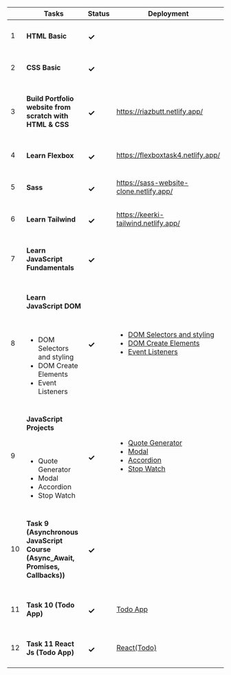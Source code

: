 |         | Tasks    | Status |Deployment|
| ------ | ----------- |------------|-------|
| 1      | <h4>HTML Basic</h4>| <h3>✓</h3>||
| 2      | <h4>CSS Basic</h4>   |<h3>✓</h3>||
| 3      | <h4>Build Portfolio website from scratch with HTML & CSS</h4> |<h3>✓</h3>|https://riazbutt.netlify.app/ |
| 4      | <h4>Learn Flexbox</h4>|<h3>✓</h3>|https://flexboxtask4.netlify.app/|
| 5      | <h4>Sass</h4> |<h3>✓</h3>|https://sass-website-clone.netlify.app/|
| 6      | <h4>Learn Tailwind</h4> |<h3>✓</h3>|https://keerki-tailwind.netlify.app/|
| 7      | <h4>Learn JavaScript Fundamentals</h4> |<h3>✓</h3>|
| 8      | <h4>Learn JavaScript DOM</h4> <br> <ul><li>DOM Selectors and styling</li><li>DOM Create Elements</li><li>Event Listeners</li> </ul> |<h3>✓</h3>| <ul><li>[DOM Selectors and styling](https://domselectorelements.netlify.app/)</li><li>[DOM Create Elements](https://createelementmethods.netlify.app/)</li><li>[Event Listeners](https://eventlistenersdom.netlify.app/)</li> </ul>|
| 9     | <h4>JavaScript Projects</h4> <br> <ul><li>Quote Generator</li><li>Modal</li><li>Accordion</li><li>Stop Watch</li></ul> |<h3>✓</h3>| <ul> <li>[Quote Generator](https://quotegeneratorappjs.netlify.app/)</li><li>[Modal](https://modal-js-project.netlify.app/)</li><li>[Accordion](https://accordionjsproject.netlify.app/)</li><li>[Stop Watch](https://stop-watch-js-project.netlify.app/)</li></ul>|
| 10      | <h4>Task 9 (Asynchronous JavaScript Course (Async_Await, Promises, Callbacks))</h4> |<h3>✓</h3>|
| 11      | <h4>Task 10 (Todo App)</h4>|<h3>✓</h3>| <p>[Todo App](https://todo-app-task-10.netlify.app/)</p>|
| 12      | <h4>Task 11 React Js (Todo App)</h4>|<h3>✓</h3>| <p>[React(Todo)](https://todo-react-app-crud.netlify.app/)</p>|
